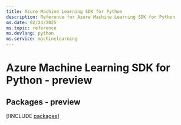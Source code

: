 ```yaml
---
title: Azure Machine Learning SDK for Python
description: Reference for Azure Machine Learning SDK for Python
ms.date: 02/24/2025
ms.topic: reference
ms.devlang: python
ms.service: machinelearning
---
```

# Azure Machine Learning SDK for Python - preview
## Packages - preview
[!INCLUDE [packages](machine-learning-index.md)]